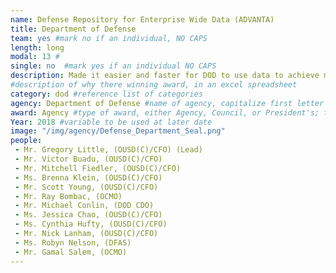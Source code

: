 ```yaml
---
name: Defense Repository for Enterprise Wide Data (ADVANTA)
title: Department of Defense
team: yes #mark no if an individual, NO CAPS
length: long
modal: 13 #
single: no  #mark yes if an individual NO CAPS
description: Made it easier and faster for DOD to use data to achieve mission outcomes. The team standardized data across 60 systems and improved data security, governance, and compliance.
#description of why there winning award, in an excel spreadsheet
category: dod #reference list of categories
agency: Department of Defense #name of agency, capitalize first letter of each name
award: Agency #type of award, either Agency, Council, or President's; this is case sensitive so make sure to match the options listed exactly. This section generates the format of the card
Year: 2018 #variable to be used at later date
image: "/img/agency/Defense_Department_Seal.png"
people:
 - Mr. Gregory Little, (OUSD(C)/CFO) (Lead)
 - Mr. Victor Buadu, (OUSD(C)/CFO)
 - Mr. Mitchell Fiedler, (OUSD(C)/CFO)
 - Ms. Brenna Klein, (OUSD(C)/CFO)
 - Mr. Scott Young, (OUSD(C)/CFO)
 - Mr. Ray Bombac, (OCMO)
 - Mr. Michael Conlin, (DOD CDO)
 - Ms. Jessica Chao, (OUSD(C)/CFO)
 - Ms. Cynthia Hufty, (OUSD(C)/CFO)
 - Mr. Nick Lanham, (OUSD(C)/CFO)
 - Ms. Robyn Nelson, (DFAS)
 - Mr. Gamal Salem, (OCMO)
---
```

